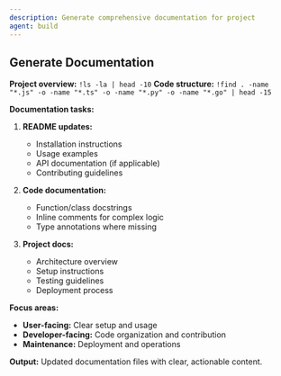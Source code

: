 ```yaml
---
description: Generate comprehensive documentation for project
agent: build
---
```


## Generate Documentation

**Project overview:** `!ls -la | head -10`
**Code structure:** `!find . -name "*.js" -o -name "*.ts" -o -name "*.py" -o -name "*.go" | head -15`

**Documentation tasks:**

1. **README updates:**
   - Installation instructions
   - Usage examples  
   - API documentation (if applicable)
   - Contributing guidelines

2. **Code documentation:**
   - Function/class docstrings
   - Inline comments for complex logic
   - Type annotations where missing

3. **Project docs:**
   - Architecture overview
   - Setup instructions
   - Testing guidelines
   - Deployment process

**Focus areas:**
- **User-facing:** Clear setup and usage
- **Developer-facing:** Code organization and contribution
- **Maintenance:** Deployment and operations

**Output:** Updated documentation files with clear, actionable content.